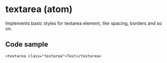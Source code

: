 # textarea (atom)

Implements basic styles for textarea element, like spacing, borders and so on.

## Code sample

```
<textarea class="textarea">Text</textarea>
```
